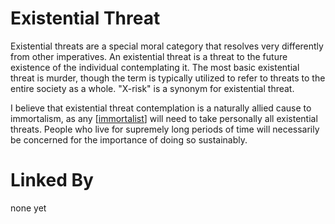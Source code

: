 # Existential Threat

Existential threats are a special moral category that resolves very differently from other imperatives.  An existential threat is a threat to the future existence of the individual contemplating it.  The most basic existential threat is murder, though the term is typically utilized to refer to threats to the entire society as a whole.  "X-risk" is a synonym for existential threat.

I believe that existential threat contemplation is a naturally allied cause to immortalism, as any [[immortalist]] will need to take personally all existential threats.  People who live for supremely long periods of time will necessarily be concerned for the importance of doing so sustainably.

# Linked By
none yet

[//begin]: # "Autogenerated link references for markdown compatibility"
[immortalist]: immortalist "Immortalist"
[//end]: # "Autogenerated link references"